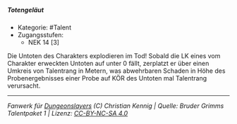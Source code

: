 <!---
Dies ist ein Fanwerk für DUNGEONSLAYERS (C) von Christian Kennig

Quellen:      [Bruder Grimms Talentpaket 1](https://www.f-space.de/ds4/downloads.html)
              [Talentbeschreibungen](https://www.f-space.de/ds4/tools-talentcards.html)
License:      [CC-BY-NC-SA 4.0](https://creativecommons.org/licenses/by-nc-sa/4.0/deed.de)
Richtlinien:  [Fanwerkrichtlinien](https://www.dungeonslayers.net/fanwerk-richtlinien/)
Autor:        Zauberlehrling
-->

  
##### Totengeläut  
- Kategorie: #Talent  
- Zugangsstufen:  
  - NEK 14 [3]  

Die Untoten des Charakters explodieren im Tod! Sobald die LK eines vom Charakter erweckten Untoten auf unter 0 fällt, zerplatzt er über einen Umkreis von Talentrang in Metern, was abwehrbaren Schaden in Höhe des Probenergebnisses einer Probe auf KÖR des Untoten mal Talentrang verursacht.


___  
*Fanwerk für [Dungeonslayers](https://www.dungeonslayers.net/) (C) Christian Kennig | Quelle: Bruder Grimms Talentpaket 1 | Lizenz: [CC-BY-NC-SA 4.0](https://creativecommons.org/licenses/by-nc-sa/4.0/deed.de)*  